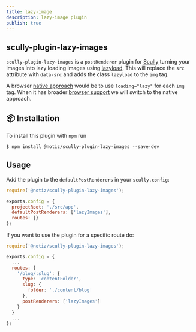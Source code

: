 ```yaml
---
title: lazy-image
description: lazy-image plugin
publish: true
---
```


## scully-plugin-lazy-images

`scully-plugin-lazy-images` is a `postRenderer` plugin for [Scully](http://scully.io/) turning your images into lazy loading images using [lazyload](https://github.com/tuupola/lazyload). This will replace the `src` attribute with `data-src` and adds the class `lazyload` to the `img` tag.

A browser [native approach](https://web.dev/native-lazy-loading/) would be to use `loading="lazy"` for each `img` tag. When it has broader [browser support](https://caniuse.com/#feat=loading-lazy-attr) we will switch to the native approach.

## 📦 Installation

To install this plugin with `npm` run

```
$ npm install @notiz/scully-plugin-lazy-images --save-dev
```

## Usage

Add the plugin to the `defaultPostRenderers` in your `scully.config`:

```js
require('@notiz/scully-plugin-lazy-images');

exports.config = {
  projectRoot: './src/app',
  defaultPostRenderers: ['lazyImages'],
  routes: {}
};
```

If you want to use the plugin for a specific route do:

```js
require('@notiz/scully-plugin-lazy-images');

exports.config = {
  ...
  routes: {
    '/blog/:slug': {
      type: 'contentFolder',
      slug: {
        folder: './content/blog'
      },
      postRenderers: ['lazyImages']
    }
  }
  ...
};

```
